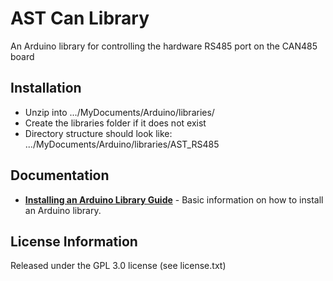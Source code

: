 AST Can Library
===================================

An Arduino library for controlling the hardware RS485 port on the CAN485 board

Installation
--------------
* Unzip into .../MyDocuments/Arduino/libraries/
* Create the libraries folder if it does not exist
* Directory structure should look like: .../MyDocuments/Arduino/libraries/AST_RS485

Documentation
--------------

* **[Installing an Arduino Library Guide](https://learn.sparkfun.com/tutorials/installing-an-arduino-library)** - Basic information on how to install an Arduino library.

License Information
-------------------
Released under the GPL 3.0 license (see license.txt)
